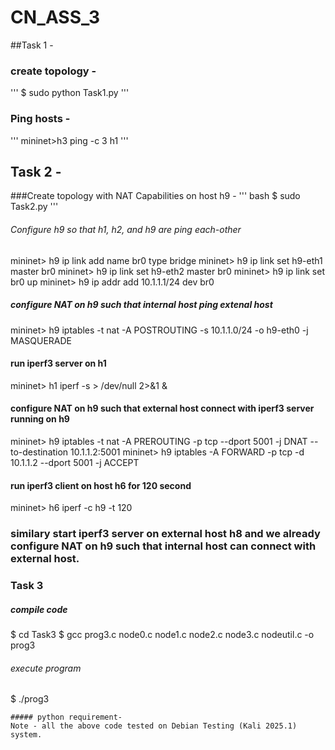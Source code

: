 # CN_ASS_3

##Task 1 - 
### create topology -
'''
$ sudo python Task1.py
'''


### Ping hosts -
'''
mininet>h3 ping -c 3 h1
'''

## Task 2 -
###Create topology with NAT Capabilities on host h9 -
''' bash
$ sudo Task2.py
'''
###### Configure h9 so that h1, h2, and h9 are ping each-other

mininet> h9 ip link add name br0 type bridge
mininet> h9 ip link set h9-eth1 master br0
mininet> h9 ip link set h9-eth2 master br0
mininet> h9 ip link set br0 up
mininet> h9 ip addr add 10.1.1.1/24 dev br0

##### configure NAT on h9 such that internal host ping extenal host

mininet> h9 iptables -t nat -A POSTROUTING -s 10.1.1.0/24 -o h9-eth0 -j MASQUERADE


#### run iperf3 server on h1

mininet> h1 iperf -s > /dev/null 2>&1 &

#### configure NAT on h9 such that external host connect with iperf3 server running on h9

mininet> h9 iptables -t nat -A PREROUTING -p tcp --dport 5001 -j DNAT --to-destination 10.1.1.2:5001
mininet> h9 iptables -A FORWARD -p tcp -d 10.1.1.2 --dport 5001 -j ACCEPT

#### run iperf3 client on host h6 for 120 second

mininet> h6 iperf -c h9 -t 120


### similary start iperf3 server on external host h8 and we already configure NAT on h9 such that internal host can connect with external host.

### Task 3
##### compile code

$ cd Task3
$ gcc prog3.c node0.c node1.c node2.c node3.c nodeutil.c -o prog3

###### execute program

$ ./prog3
```
##### python requirement-
Note - all the above code tested on Debian Testing (Kali 2025.1) system.
